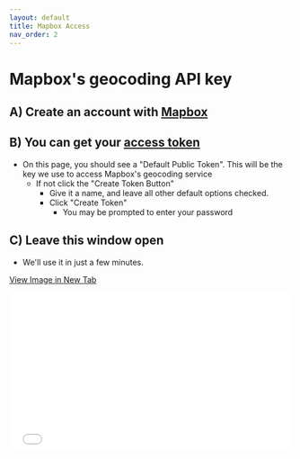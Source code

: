 ```yaml
---
layout: default
title: Mapbox Access
nav_order: 2
---
```

# Mapbox's geocoding API key

## A) Create an account with [Mapbox](https://mapbox.com)

## B) You can get your [access token](https://account.mapbox.com/access-tokens/)
* On this page, you should see a "Default Public Token".  This will be the key we use to access Mapbox's geocoding service
  * If not click the "Create Token Button"
    * Give it a name, and leave all other default options checked.
    * Click "Create Token"
      * You may be prompted to enter your password

## C) Leave this window open
* We'll use it in just a few minutes.

<a href="APIKey.png" target="_blank">View Image in New Tab</a>

<div style="overflow: hidden;
  padding-top: 56.25%;
  position: relative">
  <iframe src="APIKey.png" title="Processes" scrolling="no" frameborder="0"
    style="border: 0;
   height: 100%;
   left: 0;
   position: absolute;
   top: 0;
   width: 100%;">
   <p>Your browser does not support iframes.</p>
 </iframe>
</div>